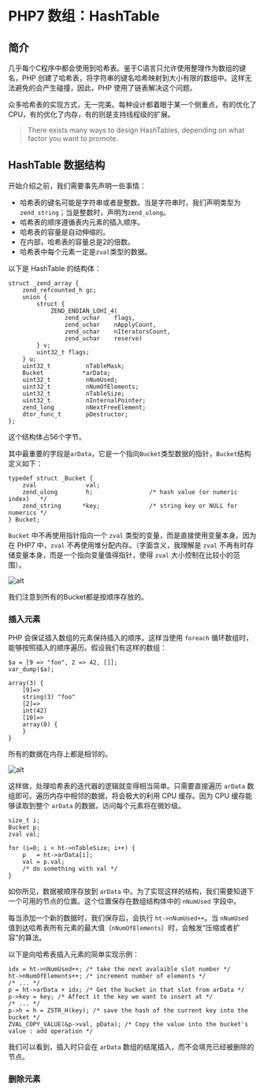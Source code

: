 # PHP7 数组：HashTable

## 简介

几乎每个C程序中都会使用到哈希表。鉴于C语言只允许使用整理作为数组的键名，PHP 创建了哈希表，将字符串的键名哈希映射到大小有限的数组中。这样无法避免的会产生碰撞，因此，PHP 使用了链表解决这个问题。

众多哈希表的实现方式，无一完美。每种设计都着眼于某一个侧重点，有的优化了 CPU，有的优化了内存，有的则是支持线程级的扩展。

> There exists many ways to design HashTables, depending on what factor you want to promote.

## HashTable 数据结构

开始介绍之前，我们需要事先声明一些事情：

- 哈希表的键名可能是字符串或者是整数。当是字符串时，我们声明类型为`zend_string`；当是整数时，声明为`zend_ulong`。
- 哈希表的顺序遵循表内元素的插入顺序。
- 哈希表的容量是自动伸缩的。
- 在内部，哈希表的容量总是2的倍数。
- 哈希表中每个元素一定是`zval`类型的数据。

以下是 HashTable 的结构体：

```
struct _zend_array {
	zend_refcounted_h gc;
	union {
		struct {
			ZEND_ENDIAN_LOHI_4(
				zend_uchar    flags,
				zend_uchar    nApplyCount,
				zend_uchar    nIteratorsCount,
				zend_uchar    reserve)
		} v;
		uint32_t flags;
	} u;
	uint32_t          nTableMask;
	Bucket           *arData;
	uint32_t          nNumUsed;
	uint32_t          nNumOfElements;
	uint32_t          nTableSize;
	uint32_t          nInternalPointer;
	zend_long         nNextFreeElement;
	dtor_func_t       pDestructor;
};
```

这个结构体占56个字节。

其中最重要的字段是`arData`，它是一个指向`Bucket`类型数据的指针，`Bucket`结构定义如下：

```
typedef struct _Bucket {
	zval              val;
	zend_ulong        h;                /* hash value (or numeric index)   */
	zend_string      *key;              /* string key or NULL for numerics */
} Bucket;
```

`Bucket` 中不再使用指针指向一个 `zval` 类型的变量，而是直接使用变量本身。因为在 PHP7 中，`zval` 不再使用堆分配内存。（字面含义，我理解是 `zval` 不再有时存储变量本身，而是一个指向变量值得指针，使得 `zval` 大小控制在比较小的范围）。

![alt](http://jpauli.github.io//img/php7-hashtables/simple_hash.png)

我们注意到所有的Bucket都是按顺序存放的。

### 插入元素

PHP 会保证插入数组的元素保持插入的顺序。这样当使用 `foreach` 循环数组时，能够按照插入的顺序遍历。假设我们有这样的数组：

```
$a = [9 => "foo", 2 => 42, []];
var_dump($a);

array(3) {
    [9]=>
    string(3) "foo"
    [2]=>
    int(42)
    [10]=>
    array(0) {
    }
}
```

所有的数据在内存上都是相邻的。

![alt](http://jpauli.github.io//img/php7-hashtables/simple_hash_data_1.png)

这样做，处理哈希表的迭代器的逻辑就变得相当简单。只需要直接遍历 `arData` 数组即可。遍历内存中相邻的数据，将会极大的利用 CPU 缓存。因为 CPU 缓存能够读取到整个 `arData` 的数据，访问每个元素将在微妙级。

```
size_t i;
Bucket p;
zval val;

for (i=0; i < ht->nTableSize; i++) {
    p   = ht->arData[i];
    val = p.val;
    /* do something with val */
}
```

如你所见，数据被顺序存放到 `arData` 中。为了实现这样的结构，我们需要知道下一个可用的节点的位置。这个位置保存在数组结构体中的 `nNumUsed` 字段中。

每当添加一个新的数据时，我们保存后，会执行 `ht->nNumUsed++`。当 `nNumUsed` 值到达哈希表所有元素的最大值（`nNumOfElements`）时，会触发“压缩或者扩容”的算法。

以下是向哈希表插入元素的简单实现示例：

```
idx = ht->nNumUsed++; /* take the next avalaible slot number */
ht->nNumOfElements++; /* increment number of elements */
/* ... */
p = ht->arData + idx; /* Get the bucket in that slot from arData */
p->key = key; /* Affect it the key we want to insert at */
/* ... */
p->h = h = ZSTR_H(key); /* save the hash of the current key into the bucket */
ZVAL_COPY_VALUE(&p->val, pData); /* Copy the value into the bucket's value : add operation */
```
我们可以看到，插入时只会在 `arData` 数组的结尾插入，而不会填充已经被删除的节点。

### 删除元素


